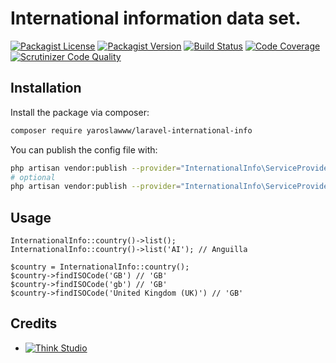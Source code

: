 # International information data set.

[![Packagist License](https://img.shields.io/packagist/l/yaroslawww/laravel-international-info?color=%234dc71f)](https://github.com/yaroslawww/laravel-international-info/blob/master/LICENSE.md)
[![Packagist Version](https://img.shields.io/packagist/v/yaroslawww/laravel-international-info)](https://packagist.org/packages/yaroslawww/laravel-international-info)
[![Build Status](https://scrutinizer-ci.com/g/yaroslawww/laravel-international-info/badges/build.png?b=master)](https://scrutinizer-ci.com/g/yaroslawww/laravel-international-info/build-status/master)
[![Code Coverage](https://scrutinizer-ci.com/g/yaroslawww/laravel-international-info/badges/coverage.png?b=master)](https://scrutinizer-ci.com/g/yaroslawww/laravel-international-info/?branch=master)
[![Scrutinizer Code Quality](https://scrutinizer-ci.com/g/yaroslawww/laravel-international-info/badges/quality-score.png?b=master)](https://scrutinizer-ci.com/g/yaroslawww/laravel-international-info/?branch=master)

## Installation

Install the package via composer:

```bash
composer require yaroslawww/laravel-international-info
```

You can publish the config file with:

```bash
php artisan vendor:publish --provider="InternationalInfo\ServiceProvider" --tag="config"
# optional
php artisan vendor:publish --provider="InternationalInfo\ServiceProvider" --tag="storage"
```

## Usage

```injectablephp
InternationalInfo::country()->list();
InternationalInfo::country()->list('AI'); // Anguilla

$country = InternationalInfo::country();
$country->findISOCode('GB') // 'GB'
$country->findISOCode('gb') // 'GB'
$country->findISOCode('United Kingdom (UK)') // 'GB'
```

## Credits

- [![Think Studio](https://yaroslawww.github.io/images/sponsors/packages/logo-think-studio.png)](https://think.studio/)
